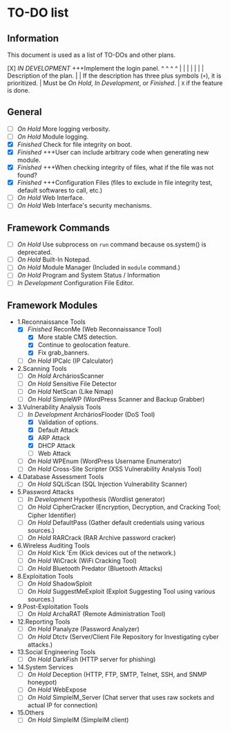 # TO-DO list
## Information
This document is used as a list of TO-DOs and other plans.

 [X] _IN DEVELOPMENT_ +++Implement the login panel.
  ^       ^            ^           ^
  |       |            |           |
  |       |            | Description of the plan.
  |       | If the description has three plus symbols (`+`), it is prioritized.
  |      Must be _On Hold_, _In Development_, or _Finished_.
  |
  ``X`` if the feature is done.





## General
+ [ ] _On Hold_ More logging verbosity.
+ [ ] _On Hold_ Module logging.
+ [X] _Finished_ Check for file integrity on boot.
+ [X] _Finished_ +++User can include arbitrary code when generating new module.
+ [X] _Finished_ +++When checking integrity of files, what if the file was not found?
+ [X] _Finished_ +++Configuration Files (files to exclude in file integrity test, default softwares to call, etc.)
+ [ ] _On Hold_ Web Interface.
+ [ ] _On Hold_ Web Interface's security mechanisms.

## Framework Commands
+ [ ] _On Hold_ Use subprocess on ``run`` command because os.system() is deprecated.
+ [ ] _On Hold_ Built-In Notepad.
+ [ ] _On Hold_ Module Manager (Included in `module` command.)
+ [ ] _On Hold_ Program and System Status / Information
+ [ ] _In Development_ Configuration File Editor.

## Framework Modules
+ 1.Reconnaissance Tools
    - [X] _Finished_ ReconMe (Web Reconnaissance Tool)
        * [X] More stable CMS detection.
        * [X] Continue to geolocation feature.
        * [X] Fix grab_banners.
    - [ ] _On Hold_ IPCalc (IP Calculator)

+ 2.Scanning Tools
    - [ ] _On Hold_ ArcháriosScanner
    - [ ] _On Hold_ Sensitive File Detector
    - [ ] _On Hold_ NetScan (Like Nmap)
    - [ ] _On Hold_ SimpleWP (WordPress Scanner and Backup Grabber)

+ 3.Vulnerability Analysis Tools
    - [ ] _In Development_ ArcháriosFlooder (DoS Tool)
        * [X] Validation of options.
        * [X] Default Attack
        * [X] ARP Attack
        * [X] DHCP Attack
        * [ ] Web Attack
    - [ ] _On Hold_ WPEnum (WordPress Username Enumerator)
    - [ ] _On Hold_ Cross-Site Scripter (XSS Vulnerability Analysis Tool)

+ 4.Database Assessment Tools
    - [ ] _On Hold_ SQLiScan (SQL Injection Vulnerability Scanner)

+ 5.Password Attacks
    - [ ] _In Development_ Hypothesis (Wordlist generator)
    - [ ] _On Hold_ CipherCracker (Encryption, Decryption, and Cracking Tool; Cipher Identifier)
    - [ ] _On Hold_ DefaultPass (Gather default credentials using various sources.)
    - [ ] _On Hold_ RARCrack (RAR Archive password cracker)

+ 6.Wireless Auditing Tools
    - [ ] _On Hold_ Kick 'Em (Kick devices out of the network.)
    - [ ] _On Hold_ WiCrack (WiFi Cracking Tool)
    - [ ] _On Hold_ Bluetooth Predator (Bluetooth Attacks)

+ 8.Exploitation Tools
    - [ ] _On Hold_ ShadowSploit
    - [ ] _On Hold_ SuggestMeExploit (Exploit Suggesting Tool using various sources.)

+ 9.Post-Exploitation Tools
    - [ ] _On Hold_ ArchaRAT (Remote Administration Tool)

+ 12.Reporting Tools
    - [ ] _On Hold_ Panalyze (Password Analyzer)
    - [ ] _On Hold_ Dtctv (Server/Client File Repository for Investigating cyber attacks.)

+ 13.Social Engineering Tools
    - [ ] _On Hold_ DarkFish (HTTP server for phishing)

+ 14.System Services
    - [ ] _On Hold_ Deception (HTTP, FTP, SMTP, Telnet, SSH, and SNMP honeypot)
    - [ ] _On Hold_ WebExpose
    - [ ] _On Hold_ SimpleIM_Server (Chat server that uses raw sockets and actual IP for connection)

+ 15.Others
    - [ ] _On Hold_ SimpleIM (SimpleIM client)
